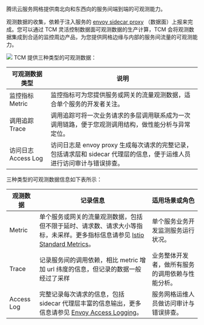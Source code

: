 腾讯云服务网格提供南北向和东西向的服务间端到端的可观测能力。

观测数据的收集，依赖于注入服务的 [envoy sidecar proxy](https://www.envoyproxy.io) （数据面）上报来完成。您可以通过 TCM 灵活控制数据面可观测数据的生产计算，TCM 会将观测数据集成到合适的监控周边产品，为您提供网格边缘与内部的服务间流量的可观测能力。

![](https://main.qcloudimg.com/raw/f1a9da85db8c5d6cb75e72c9736feb69.png)
TCM 提供三种类型的可观测数据：

| 可观测数据类型 	| 说明 	|
|---	|---	|
| 监控指标 Metric 	| 监控指标可为您提供服务或网关的流量观测数据，适合单个服务的开发者关注。 	|
| 调用追踪 Trace 	| 调用追踪可将一次业务请求的多层调用联系成为一次调用链路，便于您观测调用结构，做性能分析与异常定位。 	|
| 访问日志 Access Log 	| 访问日志是 envoy proxy 生成每次请求的完整记录，包括请求层和 sidecar 代理层的信息，便于运维人员进行访问审计与错误排查。 	|

三种类型的可观测数据信息如下表所示：

| 观测数据 | 记录信息 | 适用场景或角色 |
| ----- | ----- | ----- |
| Metric | 单个服务或网关的流量观测数据，包括但不限于延时、请求数、请求大小等指标，未采样。更多指标信息请参见 [Istio Standard Metrics](https://istio.io/latest/docs/reference/config/metrics/)。 | 单个服务业务开发监测服务运行状况。 |
| Trace | 记录服务间的调用依赖，相比 metric 增加 url 纬度的信息，但记录的数据一般经过了采样 | 业务整体开发者，做所有服务的调用依赖与性能分析。 |
| Access Log | 完整记录每次请求的信息，包括 sidecar 代理层丰富的信息输出，更多信息请参见 [Envoy Access Logging](https://www.envoyproxy.io/docs/envoy/latest/configuration/observability/access_log/usage)。 | 服务网格运维人员做访问审计与错误排查。 |



